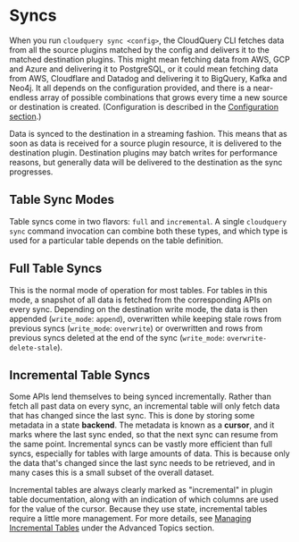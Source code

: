 # Syncs

When you run `cloudquery sync <config>`, the CloudQuery CLI fetches data from all the source plugins matched by the config and delivers it to the matched destination plugins. This might mean fetching data from AWS, GCP and Azure and delivering it to PostgreSQL, or it could mean fetching data from AWS, Cloudflare and Datadog and delivering it to BigQuery, Kafka and Neo4j. It all depends on the configuration provided, and there is a near-endless array of possible combinations that grows every time a new source or destination is created. (Configuration is described in the [Configuration section](/docs/core-concepts/configuration).)      

Data is synced to the destination in a streaming fashion. This means that as soon as data is received for a source plugin resource, it is delivered to the destination plugin. Destination plugins may batch writes for performance reasons, but generally data will be delivered to the destination as the sync progresses.

## Table Sync Modes

Table syncs come in two flavors: `full` and `incremental`. A single `cloudquery sync` command invocation can combine both these types, and which type is used for a particular table depends on the table definition.

## Full Table Syncs

This is the normal mode of operation for most tables. For tables in this mode, a snapshot of all data is fetched from the corresponding APIs on every sync. Depending on the destination write mode, the data is then appended (`write_mode`: `append`), overwritten while keeping stale rows from previous syncs (`write_mode`: `overwrite`) or overwritten and rows from previous syncs deleted at the end of the sync (`write_mode`: `overwrite-delete-stale`). 

## Incremental Table Syncs

Some APIs lend themselves to being synced incrementally. Rather than fetch all past data on every sync, an incremental table will only fetch data that has changed since the last sync. This is done by storing some metadata in a state **backend**. The metadata is known as a **cursor**, and it marks where the last sync ended, so that the next sync can resume from the same point. Incremental syncs can be vastly more efficient than full syncs, especially for tables with large amounts of data. This is because only the data that's changed since the last sync needs to be retrieved, and in many cases this is a small subset of the overall dataset.

Incremental tables are always clearly marked as "incremental" in plugin table documentation, along with an indication of which columns are used for the value of the cursor. Because they use state, incremental tables require a little more management. For more details, see [Managing Incremental Tables](/docs/advanced-topics/managing-incremental-tables) under the Advanced Topics section.  
